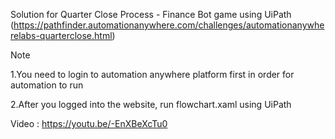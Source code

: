 Solution for Quarter Close Process - Finance Bot game using UiPath (https://pathfinder.automationanywhere.com/challenges/automationanywherelabs-quarterclose.html)

Note

1.You need to login to automation anywhere platform first in order for automation to run

2.After you logged into the website, run flowchart.xaml using UiPath

Video : https://youtu.be/-EnXBeXcTu0
